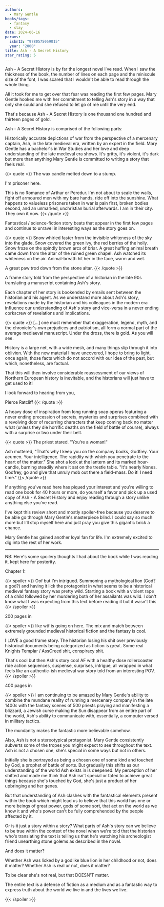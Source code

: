 ```yaml
---
authors:
  - Mary Gentle
books/tags:
  - fantasy
  - slay
date: 2024-06-16
params:
  isbn13: "9780575069015"
  year: "2000"
title: Ash - A Secret History
star_rating: 5
---
```

Ash - A Secret History is by far the longest novel I've read. When I saw the thickness of the book, the number of lines on each page and the miniscule size of the font, I was scared that I wouldn't be able to read through the whole thing.

All it took for me to get over that fear was reading the first few pages. Mary Gentle hooked me with her commitment to telling Ash's story in a way that only she could and she refused to let go of me until the very end.

<!--more-->

That's because Ash - A Secret History is one thousand one hundred and thirteen pages of gold.

Ash - A Secret History is comprised of the following parts:

Historically accurate depictions of war from the perspective of a mercenary captain, Ash, in the late medieval era, written by an expert in the field. Mary Gentle has a bachelor's in War Studies and her love and deep understanding of the late medieval era shows. It's gritty, it's violent, it's dark but more than anything Mary Gentle is committed to writing a story that feels real.

{{< quote >}}
The wax candle melted down to a stump.

I'm prisoner here.

This is no Romance of Arthur or Peredur. I'm not about to
scale the walls, fight off armoured men with my bare hands, ride
off into the sunshine. What happens to valueless prisoners taken
in war is pain first, broken bodies second, and an unmarked,
unchristian burial afterwards. I am in their city. They own it now.
{{< /quote >}}

Fantastical / science-fiction story beats that appear in the first few pages and continue to unravel in interesting ways as the story goes on.

{{< quote >}}
Snow whirled faster from the invisible whiteness of the sky into
the glade. Snow covered the green ivy, the red berries of the
holly. Snow froze on the spindly brown arcs of briar. A great
huffing animal breath came down from the altar of the ruined
green chapel. Ash watched its whiteness on the air.
Animal-breath hit her in the face, warm and wet.

A great paw trod down from the stone altar.
{{< /quote >}}

A frame story told from the perspective of a historian in the late 90s translating a manuscript containing Ash's story.

Each chapter of her story is bookended by emails sent between the historian and his agent. As we understand more about Ash's story, revelations made by the historian and his colleagues in the modern era influence our understanding of Ash's story and vice-versa in a never ending corkscrew of revelations and implications.

{{< quote >}}
[...] one must remember that exaggeration, legend, myth, and the chronicler's
own prejudices and patriotism, all form a normal part of the
average mediaeval manuscript. Under the dross, there is gold.
As you will see.

History is a large net, with a wide mesh, and many things slip
through it into oblivion. With the new material I have
uncovered, I hope to bring to light, once again, those facts
which do not accord with our idea of the past, but which,
nonetheless, are factual.

That this will then involve considerable reassessment of our
views of Northern European history is inevitable, and the
historians will just have to get used to it!

I look forward to hearing from you,

Pierce Ratcliff
{{< /quote >}}

A heavy dose of inspiration from long running soap operas featuring a never ending procession of secrets, mysteries and surprises combined with a revolving door of recurring characters that keep coming back no matter what (unless they die horrific deaths on the field of battle of course), always with a surprise or two under their belt. 

{{< quote >}}
The priest stared. "You're a woman!"

Ash muttered, "That's why I keep you on the company books,
Godfrey. Your acumen. Your intelligence. The rapidity with which
you penetrate to the heart of the matter." She shot a look at the
lantern and its marked hour-candle, burning steadily where it sat
on the trestle table. "It's nearly Nones. Godfrey, go and give
that unruly mob out there a field-mass. Do it! I need time."
{{< /quote >}}

If anything you've read here has piqued your interest and you're willing to read one book for 40 hours or more, do yourself a favor and pick up a used copy of Ash - A Secret History and enjoy reading through a story unlike anything else you've read. 

I've kept this review short and mostly spoiler-free because you deserve to be able go through Mary Gentle's masterpiece blind. I could say so much more but I'll stop myself here and just pray you give this gigantic brick a chance.

Mary Gentle has gained another loyal fan for life. I'm extremely excited to dig into the rest of her work.

---

NB: Here's some spoilery thoughts I had about the book while I was reading it, kept here for posterity.

Chapter 1:

{{< spoiler >}}
Oof but I'm intrigued. Summoning a mythological lion (God? a god?) and having it lick the protagonist in what seems to be a historical medieval fantasy story was pretty wild. Starting a book with a violent rape of a child followed by her murdering both of her assailants was wild. I don't know what I was expecting from this text before reading it but it wasn't this.
{{< /spoiler >}}

200 pages in

{{< spoiler >}}
like wtf is going on here. The mix and match between extremely grounded medieval historical fiction and the fantasy is cool. 

I LOVE a good frame story. The historian losing his shit over previously historical documents being categorized as fiction is great. Some real Knights Templar / AssCreed shit, conspiracy shit. 

That's cool but then Ash's story cool AF with a healthy dose rollercoaster ride action sequences, suspense, surprises, intrigue, all wrapped in what feels like an authentic-ish medieval war story told from an interesting POV.
{{< /spoiler >}}

400 pages in

{{< spoiler >}}
I am continuing to be amazed by Mary Gentle's ability to combine the mundane reality of running a mercenary company in the late 1400s with the fantasy scenes of 500 priests praying and manifesting a blizzard, a Jewish curse making the Sun disappear from an entire part of the world, Ash's ability to communicate with, essentially, a computer versed in military tactics.

The mundanity makes the fantastic more believable somehow. 

Also, Ash is not a stereotypical protagonist. Mary Gentle consistently subverts some of the tropes you might expect to see throughout the text. Ash is not a chosen one, she's special in some ways but not in others.

Initially she is portrayed as being a chosen one of some kind and touched by God, a prophet of battle of sorts. But gradually this shifts as our understanding of the world Ash exists in is deepened. My perception of her shifted and made me think that Ash isn't special or fated to achieve great things because she's touched by God, she's just a product of her upbringing and her genes.

But that understanding of Ash clashes with the fantastical elements present within the book which might lead us to believe that this world has one or more beings of great power, gods of some sort, that act on the world as we know it and who's power can't be fully comprehended by the people affected by it.

Or is it just a story within a story? What parts of Ash's story can we believe to be true within the context of the novel when we're told that the historian who's translating the text is telling us that he's watching his archeologist friend unearthing stone golems as described in the novel.

And does it matter?

Whether Ash was licked by a godlike blue lion in her childhood or not, does it matter? Whether Ash is real or not, does it matter?

To be clear she's not real, but that DOESN'T matter.

The entire text is a defense of fiction as a medium and as a fantastic way to express truth about the world we live in and the lives we live. 

{{< /spoiler >}}



